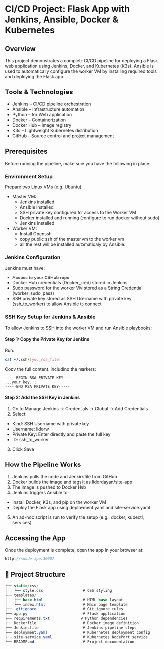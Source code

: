 ﻿# CI/CD Project: Flask App with Jenkins, Ansible, Docker & Kubernetes 

## Overview
This project demonstrates a complete CI/CD pipeline for deploying a Flask web application using Jenkins, Docker, and Kubernetes (K3s).
Ansible is used to automatically configure the worker VM by installing required tools and deploying the Flask app.

## Tools & Technologies
* Jenkins – CI/CD pipeline orchestration
* Ansible – Infrastructure automation
* Python – for Web application
* Docker – Containerization
* Docker Hub – Image registry
* K3s – Lightweight Kubernetes distribution
* GitHub – Source control and project management

## Prerequisites
Before running the pipeline, make sure you have the following in place:
### Environment Setup
Prepare two Linux VMs (e.g. Ubuntu):
- Master VM:
  * Jenkins installed
  * Ansible installed
  * SSH private key configured for access to the Worker VM
  * Docker installed and running (configure to run docker without sudo)
  * Jenkins installed
- Worker VM:
  * Install Openssh
  * copy public ssh of the master vm to the worker vm
  * all the rest will be installed automaticaly by Ansible.
### Jenkins Configuration
Jenkins must have:
* Access to your GitHub repo
* Docker Hub credentials (Docker_cred) stored in Jenkins
* Sudo password for the worker VM stored as a String Credential (worker_sudo_pass)
* SSH private key stored as SSH Username with private key (ssh_to_worker) to allow Ansible to connect

### SSH Key Setup for Jenkins & Ansible
To allow Jenkins to SSH into the worker VM and run Ansible playbooks:
#### Step 1: Copy the Private Key for Jenkins
Run:
```bash
cat ~/.ssh/[you_rsa_file]
```
Copy the full content, including the markers:
```vbnet
-----BEGIN RSA PRIVATE KEY-----
...your key...
-----END RSA PRIVATE KEY-----
```
#### Step 2: Add the SSH Key in Jenkins
1. Go to Manage Jenkins → Credentials → Global → Add Credentials
2. Select:
  - Kind: SSH Username with private key
  - Username: lidorw
  - Private Key: Enter directly and paste the full key
  - ID: ssh_to_worker
3. Click Save

## How the Pipeline Works
1. Jenkins pulls the code and Jenkinsfile from GitHub
2. Docker builds the image and tags it as lidordayan/site-app
3. The image is pushed to Docker Hub
4. Jenkins triggers Ansible to:
  - Install Docker, K3s, and pip on the worker VM
  - Deploy the Flask app using deployment.yaml and site-service.yaml
5. An ad-hoc script is run to verify the setup (e.g., docker, kubectl, services)

## Accessing the App
Once the deployment is complete, open the app in your browser at:
```cpp
http://<node-ip>:30007
```

## 📁 Project Structure
```csharp
├── static/css/
│   └── style.css                  # CSS styling
├── templates/
│   ├── base.html                  # HTML base layout
│   └── index.html                 # Main page template
├── .gitignore                     # Git ignore rules
├── app.py                         # Flask application
├── requirements.txt              # Python dependencies
├── Dockerfile                     # Docker image definition
├── Jenkinsfile                    # Jenkins pipeline steps
├── deployment.yaml                # Kubernetes deployment config
├── site-service.yaml              # Kubernetes NodePort service
└── README.md                      # Project documentation
```

